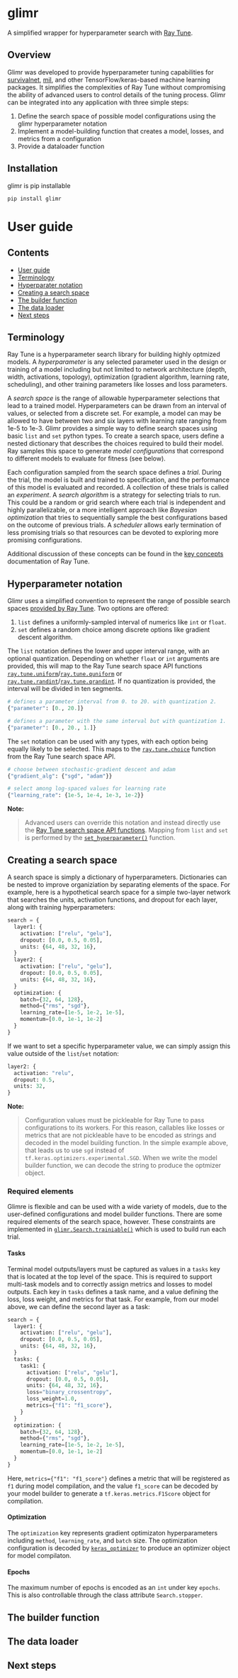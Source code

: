 # glimr
A simplified wrapper for hyperparameter search with [Ray Tune](https://docs.ray.io/en/latest/tune/index.html).

## Overview

Glimr was developed to provide hyperparameter tuning capabilities for [survivalnet](https://github.com/PathologyDataScience/survivalnet2), [mil](https://github.com/PathologyDataScience/mil), and other TensorFlow/keras-based machine learning packages. It simplifies the complexities of Ray Tune without compromising the ability of advanced users to control details of the tuning process. Glimr can be integrated into any application with three simple steps:

1. Define the search space of possible model configurations using the glimr hyperparameter notation
2. Implement a model-building function that creates a model, losses, and metrics from a configuration
3. Provide a dataloader function

## Installation

glimr is pip installable

```
pip install glimr
```

# User guide <a name="user-guide"></a>

## Contents

- [User guide](#user-guide)
- [Terminology](#terminology)
- [Hyperparater notation](#hyperparameter-notation)
- [Creating a search space](#search-space)
- [The builder function](#builder)
- [The data loader](#dataloader)
- [Next steps](#next-steps)


## Terminology <a name="terminology"></a>

Ray Tune is a hyperparameter search library for building highly optmized models. A *hyperparameter* is any selected parameter used in the design or training of a model including but not limited to network architecture (depth, width, activations, topology), optimization (gradient algorithm, learning rate, scheduling), and other training parameters like losses and loss parameters. 

A *search space* is the range of allowable hyperparameter selections that lead to a trained model. Hyperparameters can be drawn from an interval of values, or selected from a discrete set. For example, a model can may be allowed to have between two and six layers with learning rate ranging from 1e-5 to 1e-3. Glimr provides a simple way to define search spaces using basic `list` and `set` python types. To create a search space, users define a nested dictionary that describes the choices required to build their model. Ray samples this space to generate *model configurations* that correspond to different models to evaluate for fitness (see below).

Each configuration sampled from the search space defines a *trial*. During the trial, the model is built and trained to specification, and the performance of this model is evaluated and recorded. A collection of these trials is called an *experiment*. A *search algorithm* is a strategy for selecting trials to run. This could be a random or grid search where each trial is independent and highly parallelizable, or a more intelligent approach like *Bayesian optimization* that tries to sequentially sample the best configurations based on the outcome of previous trials. A *scheduler* allows early termination of less promising trials so that resources can be devoted to exploring more promising configurations.

Additional discussion of these concepts can be found in the [key concepts](https://docs.ray.io/en/latest/tune/key-concepts.html) documentation of Ray Tune.

## Hyperparameter notation <a name="hyperparameter-notation"></a>

Glimr uses a simplified convention to represent the range of possible search spaces [provided by Ray Tune](https://docs.ray.io/en/latest/tune/api/search_space.html#tune-search-space). Two options are offered:
1. `list` defines a uniformly-sampled interval of numerics like `int` or `float`.
2. `set` defines a random choice among discrete options like gradient descent algorithm.

The `list` notation defines the lower and upper interval range, with an optional quantization. Depending on whether `float` or `int` arguments are provided, this will map to the Ray Tune search space API functions [`ray.tune.uniform`](https://docs.ray.io/en/latest/tune/api/doc/ray.tune.uniform.html#ray.tune.uniform)/[`ray.tune.quniform`](https://docs.ray.io/en/latest/tune/api/doc/ray.tune.quniform.html#ray.tune.quniform) or [`ray.tune.randint`](https://docs.ray.io/en/latest/tune/api/doc/ray.tune.randint.html#ray.tune.randint)/[`ray.tune.qrandint`](https://docs.ray.io/en/latest/tune/api/doc/ray.tune.qrandint.html#ray.tune.qrandint). If no quantization is provided, the interval will be divided in ten segments.

```python
# defines a parameter interval from 0. to 20. with quantization 2.
{"parameter": [0., 20.]}

# defines a parameter with the same interval but with quantization 1.
{"parameter": [0., 20., 1.]}
```

The `set` notation can be used with any types, with each option being equally likely to be selected. This maps to the [`ray.tune.choice`](https://docs.ray.io/en/latest/tune/api/doc/ray.tune.choice.html#ray.tune.choice) function from the Ray Tune search space API.

```python
# choose between stochastic-gradient descent and adam
{"gradient_alg": {"sgd", "adam"}}

# select among log-spaced values for learning rate
{"learning_rate": {1e-5, 1e-4, 1e-3, 1e-2}}
```

**Note:**
> Advanced users can override this notation and instead directly use the [Ray Tune search space API functions](https://docs.ray.io/en/latest/tune/api/search_space.html#tune-search-space). Mapping from `list` and `set` is performed by the [`set_hyperparameter()`](https://github.com/cooperlab/glimr/blob/abefc5820a873691d396001d43d883ce416d429b/glimr/search/utils.py#L239) function.

## Creating a search space <a name="search-space"></a>

A search space is simply a dictionary of hyperparameters. Dictionaries can be nested to improve organiziation by separating elements of the space. For example, here is a hypothetical search space for a simple two-layer network that searches the units, activation functions, and dropout for each layer, along with training hyperparameters:

```python
search = {
  layer1: {
    activation: ["relu", "gelu"],
    dropout: [0.0, 0.5, 0.05],
    units: {64, 48, 32, 16},
  }
  layer2: {
    activation: ["relu", "gelu"],
    dropout: [0.0, 0.5, 0.05],
    units: {64, 48, 32, 16},
  }
  optimization: {
    batch={32, 64, 128},
    method={"rms", "sgd"},
    learning_rate=[1e-5, 1e-2, 1e-5],
    momentum=[0.0, 1e-1, 1e-2]
  }
}
```

If we want to set a specific hyperparameter value, we can simply assign this value outside of the `list`/`set` notation:

```python
layer2: {
  activation: "relu",
  dropout: 0.5,
  units: 32,
}
```

**Note:**
>Configuration values must be pickleable for Ray Tune to pass configurations to its workers. For this reason, callables like losses or metrics that are not pickleable have to be encoded as strings and decoded in the model building function. In the simple example above, that leads us to use `sgd` instead of `tf.keras.optimizers.experimental.SGD`. When we write the model builder function, we can decode the string to produce the optmizer object.

### Required elements

Glimre is flexible and can be used with a wide variety of models, due to the user-defined configurations and model builder functions. There are some required elements of the search space, however. These constraints are implemented in [`glimr.Search.trainiable()`](https://github.com/PathologyDataScience/survivalnet2/blob/1b3c2ac4d6866e3eabdbc85063cd20df62aed292/survivalnet2/search/search.py#L297) which is used to build run each trial.

#### Tasks
Terminal model outputs/layers must be captured as values in a `tasks` key that is located at the top level of the space. This is required to support multi-task models and to correctly assign metrics and losses to model outputs. Each key in `tasks` defines a task name, and a value defining the loss, loss weight, and metrics for that task. For example, from our model above, we can define the second layer as a task:

```python
search = {
  layer1: {
    activation: ["relu", "gelu"],
    dropout: [0.0, 0.5, 0.05],
    units: {64, 48, 32, 16},
  }
  tasks: {
    task1: {
      activation: ["relu", "gelu"],
      dropout: [0.0, 0.5, 0.05],
      units: {64, 48, 32, 16},
      loss="binary_crossentropy",
      loss_weight=1.0,
      metrics={"f1": "f1_score"},
    }
  }
  optimization: {
    batch={32, 64, 128},
    method={"rms", "sgd"},
    learning_rate=[1e-5, 1e-2, 1e-5],
    momentum=[0.0, 1e-1, 1e-2]
  }
}
```

Here, `metrics={"f1": "f1_score"}` defines a metric that will be registered as `f1` during model compilation, and the value `f1_score` can be decoded by your model builder to generate a `tf.keras.metrics.F1Score` object for compilation.

#### Optimization

The `optimization` key represents gradient optimizaton hyperparameters including `method`, `learning_rate`, and `batch` size. The optimization configuration is decoded by [`keras_optimizer`](https://github.com/cooperlab/glimr/blob/47ca4e58da1296805557947f78afd8acf533005d/glimr/search/utils.py#L210) to produce an optimizer object for model compilaton.

#### Epochs

The maximum number of epochs is encoded as an `int` under key `epochs`. This is also controllable through the class attribute `Search.stopper`.

## The builder function <a name="builder"></a>

## The data loader <a name="dataloader"></a>

## Next steps <a name="next-steps"></a>

